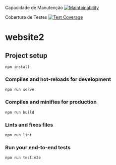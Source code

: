 Capacidade de Manutenção
[![Maintainability](https://api.codeclimate.com/v1/badges/6a19814e972f76c2beb0/maintainability)](https://codeclimate.com/github/Bruno-Friedrich/ESI_Projeto_Cuidando-do-Meu-Bairro/maintainability)

Cobertura de Testes
[![Test Coverage](https://api.codeclimate.com/v1/badges/6a19814e972f76c2beb0/test_coverage)](https://codeclimate.com/github/Bruno-Friedrich/ESI_Projeto_Cuidando-do-Meu-Bairro/test_coverage)


# website2

## Project setup
```
npm install
```

### Compiles and hot-reloads for development
```
npm run serve
```

### Compiles and minifies for production
```
npm run build
```

### Lints and fixes files
```
npm run lint
```

### Run your end-to-end tests
```
npm run test:e2e
```
